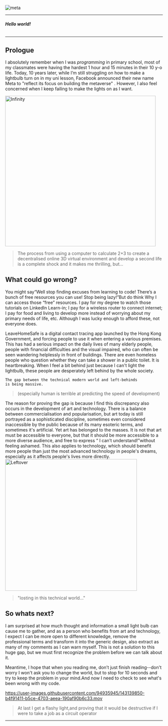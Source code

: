 ![meta](https://user-images.githubusercontent.com/94935945/143158357-42e8c191-3f04-4958-ae9f-0aedf567f4ba.gif)
***
#### _Hello world!_<h6>
***
    
## Prologue
    
I absolutely remember when I was *programming* in primary school, most of my classmates were having the hardest 1 hour and 15 minutes in their 10 y-o life. Today, 10 years later, while I’m still struggling on how to make a lightbulb turn on in my uni lesson, Facebook announced their new name Meta to "reflect its focus on building the metaverse" . However, I also feel concerned when I keep failing to make the lights on as I want.
    
<img width="481" alt="Infinity" src="https://user-images.githubusercontent.com/94935945/143291006-23dd4f29-b4de-4d85-bd7b-88fbbe965be1.png">
    
>The process from using a computer to calculate 2+3 to create a decentralised online 3D virtual environment and develop a second life is a complete shock and it makes me thrilling, but...

## What could go wrong?
You might say“Well stop finding excuses from learning to code! There’s a bunch of free resources you can use! Stop being lazy!”But do think Why I can access those “free” resources. I pay for my degree to watch those tutorials on LinkedIn Learn-in; I pay for a wireless router to connect internet; I pay for food and living to develop more instead of worrying about my primary needs of life, etc. Although I was lucky enough to afford these, not everyone does.


LeaveHomeSafe is a digital contact tracing app launched by the Hong Kong Government, and forcing people to use it when entering a various premises. This has had a serious impact on the daily lives of many elderly people, people with financial difficulties and the visual impaired, who can often be seen wandering helplessly in front of buildings. There are even homeless people who question whether they can take a shower in a public toilet. It is heartbreaking. When I feel a bit behind just because I can't light the lightbulb, these people are desperately left behind by the whole society. 
    
    The gap between the technical modern world and left-behinds 
    is being massive.
    
>(especially human is terrible at predicting 
the speed of development)

    
The reason for proving the gap is because I find this discrepancy also occurs in the development of art and technology. There is a balance between commercialisation and popularisation, but art today is still portrayed as a sophisticated discipline, sometimes even considered inaccessible by the public because of its many esoteric terms, and sometimes it's artificial. Yet art has belonged to the masses. It is not that art must be accessible to everyone, but that it should be more accessible to a more diverse audience, and free to express “ I can’t understand!”without feeling ashamed. This also applies to technology, which should benefit more people than just the most advanced technology in people's dreams, especially as it affects people's lives more directly.
<img width="421" alt="Leftover" src="https://user-images.githubusercontent.com/94935945/143256470-78bddba7-7c72-4360-83ce-454e3b5fce91.png">
>"losting in this technical world..."
## So whats next?
    
I am surprised at how much thought and information a small light bulb can cause me to gather, and as a person who benefits from art and technology, I expect I can be more open to different knowledge, remove the professional terms and transform it into the generic design, also extract as many of my comments as I can warn myself. This is not a solution to this huge gap, but we must first recognize the problem before we can talk about it. 
    
Meantime, I hope that when you reading me, don’t just finish reading--don't worry I won't ask you to change the world, but to stop for 10 seconds and try to keep the problem in your mind.And now I need to check to see what's been wrong with my code.

    
    
https://user-images.githubusercontent.com/94935945/143139850-b4f91411-b5ce-4703-aeea-190af90b6c33.mov
>At last I get a flashy light,and proving that it would be destructive if I were to take a job as a circuit operator

***
